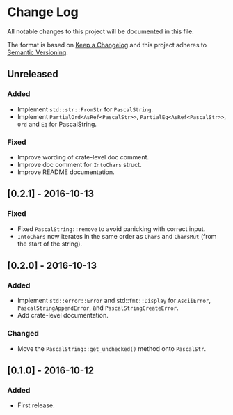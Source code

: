 # Change Log
All notable changes to this project will be documented in this file.

The format is based on [Keep a Changelog](http://keepachangelog.com/) 
and this project adheres to [Semantic Versioning](http://semver.org/).

## Unreleased
### Added
- Implement `std::str::FromStr` for `PascalString`.
- Implement `PartialOrd<AsRef<PascalStr>>`, `PartialEq<AsRef<PascalStr>>`, `Ord` and `Eq` for PascalString.

### Fixed
- Improve wording of crate-level doc comment.
- Improve doc comment for `IntoChars` struct.
- Improve README documentation.

## [0.2.1] - 2016-10-13
### Fixed
- Fixed `PascalString::remove` to avoid panicking with correct input.
- `IntoChars` now iterates in the same order as `Chars` and `CharsMut` (from the start of the string).

## [0.2.0] - 2016-10-13
### Added
- Implement `std::error::Error` and std::`fmt::Display` for `AsciiError`, `PascalStringAppendError`, and
  `PascalStringCreateError`.
- Add crate-level documentation.

### Changed
- Move the `PascalString::get_unchecked()` method onto `PascalStr`.

## [0.1.0] - 2016-10-12
### Added
- First release.

